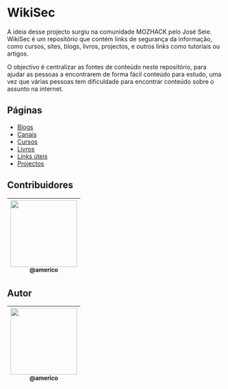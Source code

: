 # WikiSec
A ideia desse projecto surgiu na comunidade MOZHACK pelo José Seie. WikiSec é um repositório que contém links de segurança da informação, como cursos, sites, blogs, livros, projectos, e outros links como tutoriais ou artigos.

O objectivo é centralizar as fontes de conteúdo neste repositório, para ajudar as pessoas a encontrarem de forma fácil conteúdo para estudo, uma vez que várias pessoas tem dificuldade para encontrar conteúdo sobre o assunto na internet.

## Páginas

 - [Blogs](https://github.com/americo/WikiSec/blob/main/pages/blogs.md)
 - [Canais](https://github.com/americo/WikiSec/blob/main/pages/canais.md)
 - [Cursos](https://github.com/americo/WikiSec/blob/main/pages/cursos.md)
 - [Livros](https://github.com/americo/WikiSec/blob/main/pages/livros.md)
 - [Links úteis](https://github.com/americo/WikiSec/blob/main/pages/links-uteis.md)
 - [Projectos](https://github.com/americo/WikiSec/blob/main/pages/projectos.md)

## Contribuidores

| [<img src="https://avatars.githubusercontent.com/u/62674418?s=400&u=f794e66e7a5176af23c099b0cf4a85b206e11d93&v=4v=3&s=115" width="155"><br><sub>@americo</sub>](https://github.com/americo) |
| :---: |

## Autor

| [<img src="https://avatars.githubusercontent.com/u/62674418?s=400&u=f794e66e7a5176af23c099b0cf4a85b206e11d93&v=4" width="155"><br><sub>@americo</sub>](https://github.com/americo) |
| :---: |
